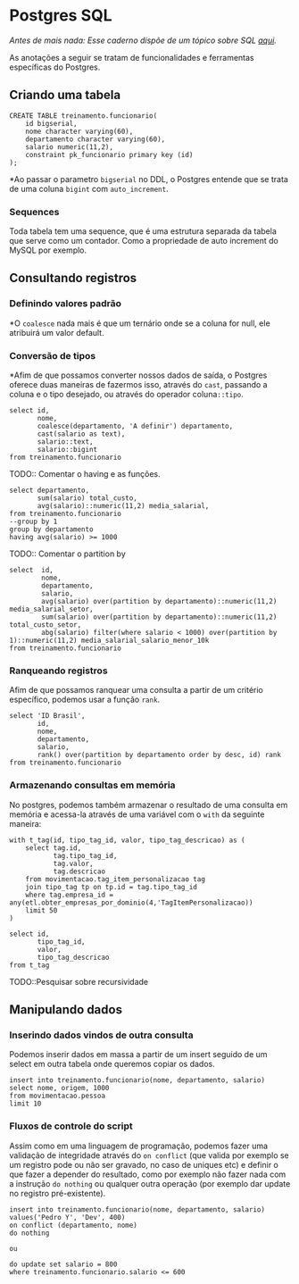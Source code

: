 # **Postgres SQL**
*Antes de mais nada: Esse caderno dispõe de um tópico sobre SQL [aqui](https://github.com/ropehapi/caderno/Database/SQL).*

As anotações a seguir se tratam de funcionalidades e ferramentas específicas do Postgres.

## **Criando uma tabela**
    CREATE TABLE treinamento.funcionario(
        id bigserial,
        nome character varying(60),
        departamento character varying(60),
        salario numeric(11,2),
        constraint pk_funcionario primary key (id)
    );

*Ao passar o parametro `bigserial` no DDL, o Postgres entende que se trata de uma coluna `bigint` com `auto_increment`.

### **Sequences**
Toda tabela tem uma sequence, que é uma estrutura separada da tabela que serve como um contador. Como a propriedade de auto increment do MySQL por exemplo.

## **Consultando registros**
### **Definindo valores padrão**
*O `coalesce` nada mais é que um ternário onde se a coluna for null, ele atribuirá um valor default.

### **Conversão de tipos**
*Afim de que possamos converter nossos dados de saída, o Postgres oferece duas maneiras de fazermos isso, através do `cast`, passando a coluna e o tipo desejado, ou através do operador coluna`::tipo`.

    select id,
           nome,
           coalesce(departamento, 'A definir') departamento,
           cast(salario as text),
           salario::text,
           salario::bigint
    from treinamento.funcionario

TODO:: Comentar o having e as funções.

    select departamento,
           sum(salario) total_custo,
           avg(salario)::numeric(11,2) media_salarial,
    from treinamento.funcionario
    --group by 1
    group by departamento
    having avg(salario) >= 1000

TODO:: Comentar o partition by

    select  id,
            nome,
            departamento,
            salario,
            avg(salario) over(partition by departamento)::numeric(11,2) media_salarial_setor,
            sum(salario) over(partition by departamento)::numeric(11,2) total_custo_setor,
            abg(salario) filter(where salario < 1000) over(partition by 1)::numeric(11,2) media_salarial_salario_menor_10k
    from treinamento.funcionario

### **Ranqueando registros**
Afim de que possamos ranquear uma consulta a partir de um critério específico, podemos usar a função `rank`.

    select 'ID Brasil',
           id,
           nome,
           departamento,
           salario,
           rank() over(partition by departamento order by desc, id) rank
    from treinamento.funcionario

### **Armazenando consultas em memória**
No postgres, podemos também armazenar o resultado de uma consulta em memória e acessa-la através de uma variável com o `with` da seguinte maneira:

    with t_tag(id, tipo_tag_id, valor, tipo_tag_descricao) as (
        select tag.id,
               tag.tipo_tag_id,
               tag.valor,
               tag.descricao
        from movimentacao.tag_item_personalizacao tag
        join tipo_tag tp on tp.id = tag.tipo_tag_id
        where tag.empresa_id = any(etl.obter_empresas_por_dominio(4,'TagItemPersonalizacao))
        limit 50
    )

    select id,
           tipo_tag_id,
           valor,
           tipo_tag_descricao
    from t_tag



TODO::Pesquisar sobre recursividade

## **Manipulando dados**
### **Inserindo dados vindos de outra consulta**
Podemos inserir dados em massa a partir de um insert seguido de um select em outra tabela onde queremos copiar os dados.

    insert into treinamento.funcionario(nome, departamento, salario)
    select nome, origem, 1000
    from movimentacao.pessoa
    limit 10

### **Fluxos de controle do script**
Assim como em uma linguagem de programação, podemos fazer uma validação de integridade através do `on conflict` (que valida por exemplo se um registro pode ou não ser gravado, no caso de uniques etc) e definir o que fazer a depender do resultado, como por exemplo não fazer nada com a instrução `do nothing` ou qualquer outra operação (por exemplo dar update no registro pré-existente).

    insert into treinamento.funcionario(nome, departamento, salario)
    values('Pedro Y', 'Dev', 400)
    on conflict (departamento, nome)
    do nothing

    ou

    do update set salario = 800
    where treinamento.funcionario.salario <= 600